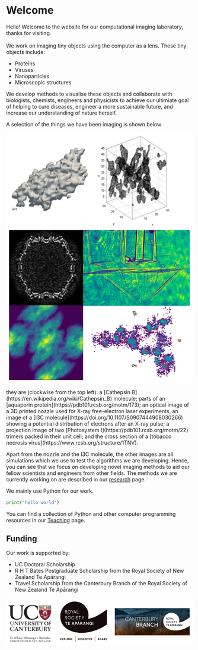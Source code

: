 # Welcome

Hello! Welcome to the website for our computational imaging laboratory, thanks for visiting.
<br>
<br>
We work on imaging tiny objects using the computer as a lens. These tiny objects include:
* Proteins
* Viruses
* Nanoparticles
* Microscopic structures

We develop methods to visualise these objects and collaborate with biologists, chemists, engineers and physicists to achieve our ultimiate goal of helping to cure diseases, engineer a more sustainable future, and increase our understanding of nature herself.

A selection of the things we have been imaging is shown below
<p align="center">
  <img src="figs/index_0.png" width="550" />
</p>
they are (clockwise from the top left): a [Cathepsin B](https://en.wikipedia.org/wiki/Cathepsin_B) molecule; parts of an [aquaporin protein](https://pdb101.rcsb.org/motm/173); an optical image of a 3D printed nozzle used for X-ray free-electron laser experiments, an image of a [I3C molecule](https://doi.org/10.1107/S0907444908030266) showing a potential distribution of electrons after an X-ray pulse; a projection image of two [Photosystem I](https://pdb101.rcsb.org/motm/22) trimers packed in their unit cell; and the cross section of a [tobacco necrosis virus](https://www.rcsb.org/structure/1TNV).

Apart from the nozzle and the I3C molecule, the other images are all simulations which we use to test the algorithms we are developing. Hence, you can see that we focus on developing novel imaging methods to aid our fellow scientists and engineers from other fields. The methods we are currently working on are described in our [research](research.md) page.

We mainly use Python for our work.
```python
print("hello world")
```
You can find a collection of Python and other computer programming resources in our [Teaching](teaching.md) page.



## Funding 
Our work is supported by:
* UC Doctoral Scholarship
* R H T Bates Postgraduate Scholarship from the Royal Society of New Zealand Te Apārangi
* Travel Scholarship from the Canterbury Branch of the Royal Society of New Zealand Te Apārangi

<p align="center">
<img align="center" src="figs/funding.png" width="600">
</p>

